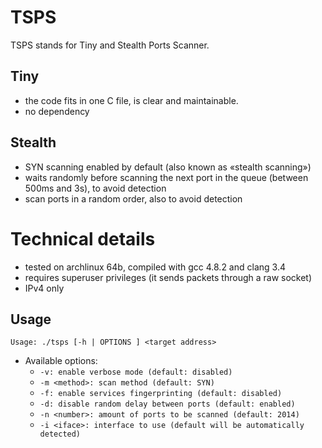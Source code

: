 # TSPS

TSPS stands for Tiny and Stealth Ports Scanner.

## Tiny

* the code fits in one C file, is clear and maintainable.
* no dependency

## Stealth

* SYN scanning enabled by default (also known as «stealth scanning»)
* waits randomly before scanning the next port in the queue (between 500ms and 3s), to avoid detection
* scan ports in a random order, also to avoid detection

# Technical details

* tested on archlinux 64b, compiled with gcc 4.8.2 and clang 3.4
* requires superuser privileges (it sends packets through a raw socket)
* IPv4 only

## Usage

``Usage: ./tsps [-h | OPTIONS ] <target address>``

* Available options:
	* ``-v: enable verbose mode (default: disabled)``
	* ``-m <method>: scan method (default: SYN)``
	* ``-f: enable services fingerprinting (default: disabled)``
	* ``-d: disable random delay between ports (default: enabled)``
	* ``-n <number>: amount of ports to be scanned (default: 2014)``
	* ``-i <iface>: interface to use (default will be automatically detected)``
